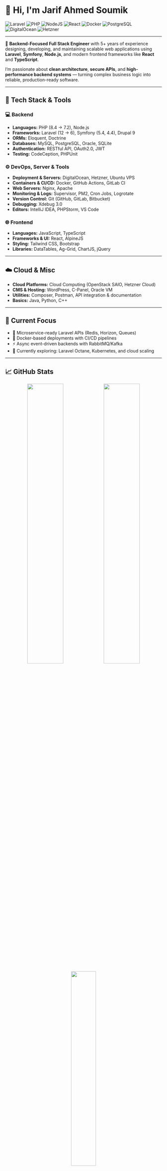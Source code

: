 # 👋 Hi, I'm Jarif Ahmed Soumik

![Laravel](https://img.shields.io/badge/Laravel-FF2D20?style=for-the-badge&logo=laravel&logoColor=white)
![PHP](https://img.shields.io/badge/PHP-777BB4?style=for-the-badge&logo=php&logoColor=white)
![NodeJS](https://img.shields.io/badge/Node.js-339933?style=for-the-badge&logo=nodedotjs&logoColor=white)
![React](https://img.shields.io/badge/React-20232A?style=for-the-badge&logo=react&logoColor=61DAFB)
![Docker](https://img.shields.io/badge/Docker-2496ED?style=for-the-badge&logo=docker&logoColor=white)
![PostgreSQL](https://img.shields.io/badge/PostgreSQL-4169E1?style=for-the-badge&logo=postgresql&logoColor=white)
![DigitalOcean](https://img.shields.io/badge/DigitalOcean-0080FF?style=for-the-badge&logo=digitalocean&logoColor=white)
![Hetzner](https://img.shields.io/badge/Hetzner-D50C2D?style=for-the-badge&logo=hetzner&logoColor=white)

---

🚀 **Backend-Focused Full Stack Engineer** with 5+ years of experience designing, developing, and maintaining scalable web applications using **Laravel**, **Symfony**, **Node.js**, and modern frontend frameworks like **React** and **TypeScript**.  

I’m passionate about **clean architecture**, **secure APIs**, and **high-performance backend systems** — turning complex business logic into reliable, production-ready software.  

---

## 🧠 Tech Stack & Tools

### 💻 Backend
- **Languages:** PHP (8.4 → 7.2), Node.js  
- **Frameworks:** Laravel (12 → 6), Symfony (5.4, 4.4), Drupal 9  
- **ORMs:** Eloquent, Doctrine  
- **Databases:** MySQL, PostgreSQL, Oracle, SQLite  
- **Authentication:** RESTful API, OAuth2.0, JWT  
- **Testing:** CodeCeption, PHPUnit  

### ⚙️ DevOps, Server & Tools
- **Deployment & Servers:** DigitalOcean, Hetzner, Ubuntu VPS  
- **Containers & CI/CD:** Docker, GitHub Actions, GitLab CI  
- **Web Servers:** Nginx, Apache  
- **Monitoring & Logs:** Supervisor, PM2, Cron Jobs, Logrotate  
- **Version Control:** Git (GitHub, GitLab, Bitbucket)  
- **Debugging:** Xdebug 3.0  
- **Editors:** IntelliJ IDEA, PHPStorm, VS Code  

### 🌐 Frontend
- **Languages:** JavaScript, TypeScript  
- **Frameworks & UI:** React, AlpineJS  
- **Styling:** Tailwind CSS, Bootstrap  
- **Libraries:** DataTables, Ag-Grid, ChartJS, jQuery  

---

## ☁️ Cloud & Misc
- **Cloud Platforms:** Cloud Computing (OpenStack SAIO, Hetzner Cloud)  
- **CMS & Hosting:** WordPress, C-Panel, Oracle VM  
- **Utilities:** Composer, Postman, API integration & documentation  
- **Basics:** Java, Python, C++  

---

## 🧩 Current Focus
- 🚀 Microservice-ready Laravel APIs (Redis, Horizon, Queues)  
- 🧱 Docker-based deployments with CI/CD pipelines  
- ⚡ Async event-driven backends with RabbitMQ/Kafka  
- 🧠 Currently exploring: Laravel Octane, Kubernetes, and cloud scaling  

---

## 📈 GitHub Stats

<p align="center">
  <img width="48%" src="https://github-readme-stats.vercel.app/api?username=jasoumik&show_icons=true&theme=tokyonight&hide_border=true" />
  <img width="48%" src="https://github-readme-streak-stats.herokuapp.com/?user=jasoumik&theme=tokyonight&hide_border=true" />
</p>

<p align="center">
  <img width="40%" src="https://github-readme-stats.vercel.app/api/top-langs/?username=jasoumik&layout=compact&theme=tokyonight&hide_border=true" />
</p>

---

## 🏆 GitHub Trophies
<p align="center">
  <img src="https://github-profile-trophy.vercel.app/?username=jasoumik&theme=onedark&no-frame=true&margin-w=10" />
</p>

---

## 🔗 Featured Projects

<p align="center">
  <a href="https://github.com/jasoumik/intoindex">
    <img src="https://github-readme-stats.vercel.app/api/pin/?username=jasoumik&repo=intoindex&theme=tokyonight" />
  </a>
  <a href="https://github.com/jasoumik/intopocket">
    <img src="https://github-readme-stats.vercel.app/api/pin/?username=jasoumik&repo=intopocket&theme=tokyonight" />
  </a>
</p>

*(These update automatically as your repos grow!)*

---

## 📫 Let’s Connect
- 📧 **Email:** [jasoumik@gmail.com](mailto:jasoumik@gmail.com)  
- 💼 **LinkedIn:** [linkedin.com/in/jasoumik](https://www.linkedin.com/in/jasoumik/)  
- 🌐 **Portfolio:** [jasoumik.com](https://jasoumik.com)

---

> 💡 *“Write code that humans can understand — computers will figure it out.”*

---

![Profile Views](https://komarev.com/ghpvc/?username=jasoumik&color=blue)
